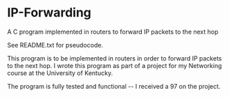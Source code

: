 # IP-Forwarding
A C program implemented in routers to forward IP packets to the next hop

See README.txt for pseudocode.

This program is to be implemented in routers in order to forward IP packets to the next hop. I wrote this program as part of a project for my Networking course at the University of Kentucky. 

The program is fully tested and functional -- I received a 97 on the project. 
